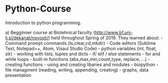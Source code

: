 # Python-Course
Introduction to python programming. 

a) Begginner course at Biotehnical faculty (http://www.bf.uni-lj.si/dekanat/novosti/) held throughout Spring of 2019. 
  They learned about:
    - Command prompt commands (ls,clear,cd,mkdir)
    - Code editors (Sublime Text, Notepad++, Atom, Visaul Studio Code)
    - python variables (int, float, str)
    - working with lists, tuples and dicts
    - if/ elif / else statements
    - for and while loops
    - built-in functions (abs,max,min,count,type, replace, ...)
    - creating functions
    - using and creating libaries and modules
    - biopython 
    - file managment (reading, writing, appending, creating)
    - graphs, data presentation
